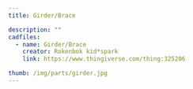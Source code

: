 ```yaml
---
title: Girder/Brace

description: ""
cadfiles:
  - name: Girder/Brace
    creator: Rokenbok kid*spark
    link: https://www.thingiverse.com/thing:325206

thumb: /img/parts/girder.jpg
---
```

